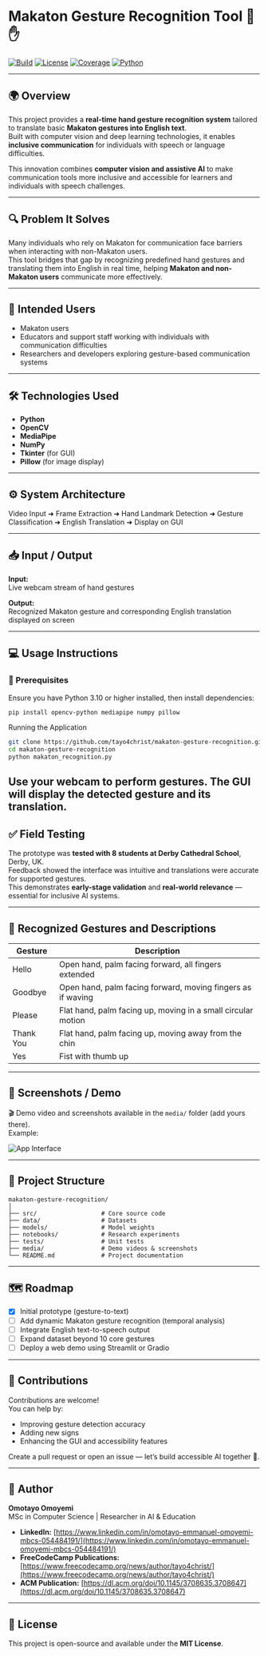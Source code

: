 # Makaton Gesture Recognition Tool 🤖✋
[![Build](https://img.shields.io/badge/build-passing-brightgreen)](#)
[![License](https://img.shields.io/badge/license-MIT-blue)](#)
[![Coverage](https://img.shields.io/badge/coverage-80%25-green)](#)
[![Python](https://img.shields.io/badge/python-3.10%2B-yellow)](#)

---

## 🌍 Overview

This project provides a **real-time hand gesture recognition system** tailored to translate basic **Makaton gestures into English text**.  
Built with computer vision and deep learning technologies, it enables **inclusive communication** for individuals with speech or language difficulties.

This innovation combines **computer vision and assistive AI** to make communication tools more inclusive and accessible for learners and individuals with speech challenges.

---

## 🔍 Problem It Solves

Many individuals who rely on Makaton for communication face barriers when interacting with non-Makaton users.  
This tool bridges that gap by recognizing predefined hand gestures and translating them into English in real time, helping **Makaton and non-Makaton users** communicate more effectively.

---

## 👥 Intended Users

- Makaton users  
- Educators and support staff working with individuals with communication difficulties  
- Researchers and developers exploring gesture-based communication systems  

---

## 🛠️ Technologies Used

- **Python**
- **OpenCV**
- **MediaPipe**
- **NumPy**
- **Tkinter** (for GUI)
- **Pillow** (for image display)

---

## ⚙️ System Architecture

Video Input ➜ Frame Extraction ➜ Hand Landmark Detection ➜ Gesture Classification ➜ English Translation ➜ Display on GUI

---

## 📥 Input / Output

**Input:**  
Live webcam stream of hand gestures  

**Output:**  
Recognized Makaton gesture and corresponding English translation displayed on screen  

---

## 💻 Usage Instructions

### 🧰 Prerequisites
Ensure you have Python 3.10 or higher installed, then install dependencies:

```bash
pip install opencv-python mediapipe numpy pillow

```

Running the Application
```bash
git clone https://github.com/tayo4christ/makaton-gesture-recognition.git
cd makaton-gesture-recognition
python makaton_recognition.py
```

Use your webcam to perform gestures. The GUI will display the detected gesture and its translation.
---

## ✅ Field Testing

The prototype was **tested with 8 students at Derby Cathedral School**, Derby, UK.  
Feedback showed the interface was intuitive and translations were accurate for supported gestures.  
This demonstrates **early-stage validation** and **real-world relevance** — essential for inclusive AI systems.

---

## 🧠 Recognized Gestures and Descriptions

| Gesture   | Description                                                          |
|------------|----------------------------------------------------------------------|
| Hello      | Open hand, palm facing forward, all fingers extended                 |
| Goodbye    | Open hand, palm facing forward, moving fingers as if waving          |
| Please     | Flat hand, palm facing up, moving in a small circular motion         |
| Thank You  | Flat hand, palm facing up, moving away from the chin                 |
| Yes        | Fist with thumb up                                                   |

---

## 📸 Screenshots / Demo

🎬 Demo video and screenshots available in the `media/` folder (add yours there).  
Example:

![App Interface](media/demo-sample.png)

---

## 🧱 Project Structure

```text
makaton-gesture-recognition/
│
├── src/                  # Core source code
├── data/                 # Datasets
├── models/               # Model weights
├── notebooks/            # Research experiments
├── tests/                # Unit tests
├── media/                # Demo videos & screenshots
└── README.md             # Project documentation
```
---

## 🗺️ Roadmap

- [x] Initial prototype (gesture-to-text)  
- [ ] Add dynamic Makaton gesture recognition (temporal analysis)  
- [ ] Integrate English text-to-speech output  
- [ ] Expand dataset beyond 10 core gestures  
- [ ] Deploy a web demo using Streamlit or Gradio  

---

## 🤝 Contributions

Contributions are welcome!  
You can help by:

- Improving gesture detection accuracy  
- Adding new signs  
- Enhancing the GUI and accessibility features  

Create a pull request or open an issue — let’s build accessible AI together 💪.

---

## 🧠 Author

**Omotayo Omoyemi**  
MSc in Computer Science | Researcher in AI & Education  

- **LinkedIn:** [https://www.linkedin.com/in/omotayo-emmanuel-omoyemi-mbcs-054484191/](https://www.linkedin.com/in/omotayo-emmanuel-omoyemi-mbcs-054484191/)  
- **FreeCodeCamp Publications:** [https://www.freecodecamp.org/news/author/tayo4christ/](https://www.freecodecamp.org/news/author/tayo4christ/)  
- **ACM Publication:** [https://dl.acm.org/doi/10.1145/3708635.3708647](https://dl.acm.org/doi/10.1145/3708635.3708647)  

---

## 📜 License

This project is open-source and available under the **MIT License**.
